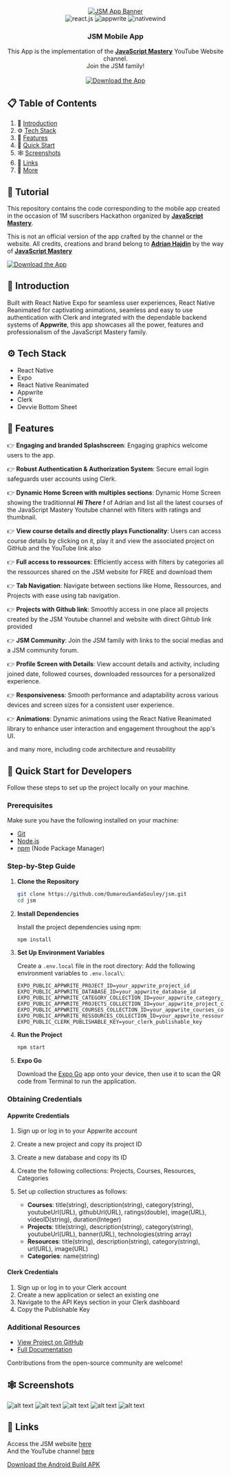 <div align="center">
  <br />
    <a href="https://youtu.be/ZBCUegTZF7M?si=ubt0vk70lSjt6DCs" target="_blank">
      <img src="https://i.postimg.cc/CxDYH1cj/Java-Script-Mastery-App-README-1.png" alt="JSM App Banner">
    </a>
  <br />

  <div>
    <img src="https://img.shields.io/badge/-React_Native-black?style=for-the-badge&logoColor=white&logo=react&color=61DAFB" alt="react.js" />
    <img src="https://img.shields.io/badge/-Appwrite-black?style=for-the-badge&logoColor=white&logo=appwrite&color=FD366E" alt="appwrite" />
    <img src="https://img.shields.io/badge/Clerk-black?style=for-the-badge&logoColor=white&logo=clerk&color=06B6D4" alt="nativewind" />
  </div>

  <h3 align="center">JSM Mobile App</h3>

   <div align="center">
     This App is the implementation of the  <a href="https://www.youtube.com/@javascriptmastery/videos" target="_blank"><b>JavaScript Mastery</b></a> YouTube Website channel. <br /> Join the JSM family!
    </div>   <br /> 
   <div align="center">
     <a href="https://expo.dev/artifacts/eas/698pMzRgbYH1KnDDJY7bns.apk" target="_blank">    <img src="https://img.shields.io/badge/Download the Android Build App-black?style=for-the-badge&logoColor=white&logo=expo&color=2324D8" alt="Download the App" /></a>
    </div>
</div>

## 📋 <a name="table">Table of Contents</a>

1. 🤖 [Introduction](#introduction)
2. ⚙️ [Tech Stack](#tech-stack)
3. 🔋 [Features](#features)
4. 🤸 [Quick Start](#quick-start)
5. 🕸️ [Screenshots](#snippets)
6. 🔗 [Links](#links)
7. 🚀 [More](#more)

## 🚨 Tutorial

This repository contains the code corresponding to the mobile app created in the occasion of 1M suscribers Hackathon organized by  <a href="https://www.youtube.com/@javascriptmastery/videos" target="_blank"><b>JavaScript Mastery</b></a>. 

This is not an official version of the app crafted by the channel or the website. All credits, creations and brand belong to <a href="https://www.github.com/adrianhajdin"><b>Adrian Hajdin</b></a> by the way of <a href="https://www.youtube.com/@javascriptmastery/videos" target="_blank"><b>JavaScript Mastery</b>

<a href="https://expo.dev/artifacts/eas/698pMzRgbYH1KnDDJY7bns.apk" target="_blank">    <img src="https://img.shields.io/badge/Download the Android Build App-black?style=for-the-badge&logoColor=white&logo=expo&color=2324D8" alt="Download the App" /></a>

## <a name="introduction">🤖 Introduction</a>

Built with React Native Expo for seamless user experiences, React Native Reanimated for captivating animations, seamless and easy to use authentication with Clerk and integrated with the dependable backend systems of <b>Appwrite</b>, 
this app showcases all the power, features and professionalism of the JavaScript Mastery family.



## <a name="tech-stack">⚙️ Tech Stack</a>

- React Native
- Expo
- React Native Reanimated
- Appwrite
- Clerk
- Devvie Bottom Sheet

## <a name="features">🔋 Features</a>

👉 **Engaging and branded Splashscreen**: Engaging graphics welcome users to the app.

👉 **Robust Authentication & Authorization System**: Secure email login safeguards user accounts using Clerk.

👉 **Dynamic Home Screen with multiples sections**: Dynamic Home Screen showing the traditionnal ***Hi There !*** of Adrian and list all the latest courses of the JavaScript Mastery Youtube channel with filters with ratings and thumbnail.

👉 **View course details and directly plays  Functionality**: Users can access course details by clicking on it, play it and view the associated project on GitHub and the YouTube link also

👉 **Full access to ressources**: Efficiently access with filters by categories all the ressources shared on the JSM website for FREE and download them

👉 **Tab Navigation**: Navigate between sections like Home, Ressources, and Projects with ease using tab navigation.

👉 **Projects with Github link**: Smoothly access in one place all projects created by the JSM Youtube channel and website with direct Gihtub link provided

👉 **JSM Community**: Join the JSM family with links to the social medias and a JSM community forum.

👉 **Profile Screen with Details**: View account details and activity, including joined date, followed courses, downloaded ressources for a personalized experience.

👉 **Responsiveness**: Smooth performance and adaptability across various devices and screen sizes for a consistent user experience.

👉 **Animations**: Dynamic animations using the React Native Reanimated library to enhance user interaction and engagement throughout the app's UI.

and many more, including code architecture and reusability 

## <a name="quick-start">🚀 Quick Start for Developers</a>

Follow these steps to set up the project locally on your machine.

### Prerequisites

Make sure you have the following installed on your machine:

- [Git](https://git-scm.com/)
- [Node.js](https://nodejs.org/en)
- [npm](https://www.npmjs.com/) (Node Package Manager)

### Step-by-Step Guide

1. **Clone the Repository**

   ```bash
   git clone https://github.com/OumarouSandaSouley/jsm.git
   cd jsm
   ```

2. **Install Dependencies**

   Install the project dependencies using npm:

   ```bash
   npm install
   ```

3. **Set Up Environment Variables**

   Create a `.env.local` file in the root directory:
   Add the following environment variables to `.env.local\`:

   ```
   EXPO_PUBLIC_APPWRITE_PROJECT_ID=your_appwrite_project_id
   EXPO_PUBLIC_APPWRITE_DATABASE_ID=your_appwrite_database_id
   EXPO_PUBLIC_APPWRITE_CATEGORY_COLLECTION_ID=your_appwrite_category_collection_id
   EXPO_PUBLIC_APPWRITE_PROJECTS_COLLECTION_ID=your_appwrite_project_collection_id
   EXPO_PUBLIC_APPWRITE_C0URSES_COLLECTION_ID=your_appwrite_courses_collection_id
   EXPO_PUBLIC_APPWRITE_RESSOURCES_COLLECTION_ID=your_appwrite_ressources_collection_id
   EXPO_PUBLIC_CLERK_PUBLISHABLE_KEY=your_clerk_publishable_key
   ```

4. **Run the Project**

   ```bash
   npm start
   ```

5. **Expo Go**

   Download the [Expo Go](https://expo.dev/go) app onto your device, then use it to scan the QR code from Terminal to run the application.

### Obtaining Credentials

#### Appwrite Credentials

1. Sign up or log in to your Appwrite account
2. Create a new project and copy its project ID
3. Create a new database and copy its ID
4. Create the following collections: Projects, Courses, Resources, Categories
5. Set up collection structures as follows:

   - **Courses**: title(string), description(string), category(string), youtubeUrl(URL), githubUrl(URL), ratings(double), image(URL), videoID(string), duration(Integer)
   - **Projects**: title(string), description(string), category(string), youtubeUrl(URL), banner(URL), technologies(string array)
   - **Resources**: title(string), description(string), category(string), url(URL), image(URL)
   - **Categories**: name(string)

#### Clerk Credentials

1. Sign up or log in to your Clerk account
2. Create a new application or select an existing one
3. Navigate to the API Keys section in your Clerk dashboard
4. Copy the Publishable Key

### Additional Resources

- [View Project on GitHub](https://github.com/OumarouSandaSouley/jsm)
- [Full Documentation](https://github.com/OumarouSandaSouley/jsm/blob/main/README.md)

Contributions from the open-source community are welcome!




## <a name="screenshots">🕸️ Screenshots</a>
![alt text](gitimages/Screenshot_20241220-055035.png) 
![alt text](gitimages/Screenshot_20241220-060614.png)
![alt text](gitimages/Screenshot_20241220-060647.png)
![alt text](gitimages/Screenshot_20241220-060702.png)
![alt text](gitimages/Screenshot_20241220-060734.png)
## <a name="links">🔗 Links</a>

Access the JSM website [here](https://jsmastery.po) <br />
And the YouTube channel [here](https://www.youtube.com/@javascriptmastery)

[Download the Android Build APK](https://expo.dev/artifacts/eas/698pMzRgbYH1KnDDJY7bns.apk)